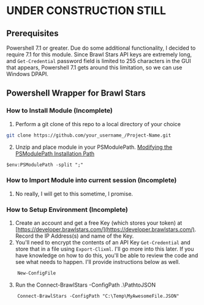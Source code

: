 
# UNDER CONSTRUCTION STILL

## Prerequisites

Powershell 7.1 or greater. Due do some additional functionality, I decided to require 7.1 for this module.
Since Brawl Stars API keys are extremely long, and `Get-Credential` password field is limited to 255 characters in the GUI that appears, Powershell 7.1 gets around this limitation, so we can use Windows DPAPI.


## Powershell Wrapper for Brawl Stars

### How to Install Module (Incomplete)

1. Perform a git clone of this repo to a local directory of your choice
```sh
git clone https://github.com/your_username_/Project-Name.git
```
2. Unzip and place module in  your PSModulePath. [Modifying the PSModulePath Installation Path](https://docs.microsoft.com/en-us/powershell/scripting/developer/module/modifying-the-psmodulepath-installation-path?view=powershell-7.1)
```ps
$env:PSModulePath -split ";"
```

### How to Import Module into current session (Incomplete)

1. No really, I will get to this sometime, I promise.
### How to Setup Environment (Incomplete)

1. Create an account and get a free Key (which stores your token) at [https://developer.brawlstars.com/](https://developer.brawlstars.com/). Record the IP Address(s) and name of the Key.
2. You'll need to encrypt the contents of an API Key `Get-Credential` and store that in a file using `Export-Clixml`. I'll go more into this later. If you have knowledge on how to do this, you'll be able to review the code and see what needs to happen. I'll provide instructions below as well.
```ps
    New-ConfigFile
```
3. Run the Connect-BrawlStars -ConfigPath .\PathtoJSON
```ps
    Connect-BrawlStars -ConfigPath "C:\Temp\MyAwesomeFile.JSON"
```
